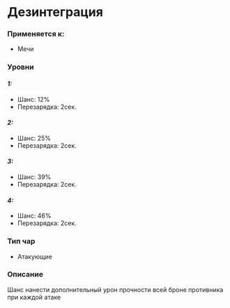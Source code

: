 # Дезинтеграция

### Применяется к:

* Мечи

### Уровни

#### _1:_&#x20;

* Шанс: 12%
* Перезарядка:  2сек.

#### _2:_

* Шанс: 25%
* Перезарядка:  2сек.&#x20;

#### _3:_&#x20;

* Шанс: 39%
* Перезарядка:  2сек.

#### _4:_

* Шанс: 46%
* Перезарядка:  2сек.&#x20;

### Тип чар

* Атакующие

### Описание&#x20;

Шанс нанести дополнительный урон прочности всей броне противника при каждой атаке
